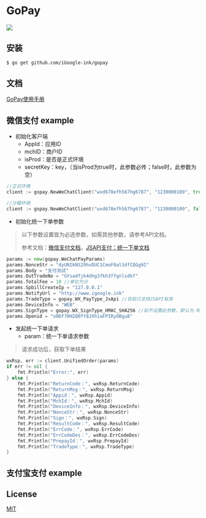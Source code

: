 # GoPay

![](https://img02.sogoucdn.com/app/a/100520146/2D860B130504E7780A8F94CFACC023DD)

## 安装

```bash
$ go get github.com/iGoogle-ink/gopay
```

## 文档

[GoPay使用手册](https://doc.gopay.ink)

## 微信支付 example

* 初始化客户端
    * AppId：应用ID
    * mchID：商户ID
    * isProd：是否是正式环境
    * secretKey：key，（当isProd为true时，此参数必传；false时，此参数为空）
```go
//正式环境 
client := gopay.NewWeChatClient("wxd678efh567hg6787", "1230000109", true, "192006250b4c09247ec02edce69f6a2d")

//沙箱环境
client := gopay.NewWeChatClient("wxd678efh567hg6787", "1230000109", false)
```

* 初始化统一下单参数
> 以下参数设置皆为必选参数，如需其他参数，请参考API文档。
>
> 参考文档：[微信支付文档](https://pay.weixin.qq.com/wiki/doc/api/index.html)，[JSAPI支付：统一下单文档](https://pay.weixin.qq.com/wiki/doc/api/jsapi.php?chapter=9_1)
```go
params := new(gopay.WeChatPayParams)
params.NonceStr = "dyUNIkNS29hvDUC1CmoF0alSdfCQGg9I"
params.Body = "支付测试"
params.OutTradeNo = "GYsadfjk4dhg3fkh3ffgnlsdkf"
params.TotalFee = 10 //单位为分
params.SpbillCreateIp = "127.0.0.1"
params.NotifyUrl = "http://www.igoogle.ink"
params.TradeType = gopay.WX_PayType_JsApi //目前只支持JSAPI有效
params.DeviceInfo = "WEB"
params.SignType = gopay.WX_SignType_HMAC_SHA256 //如不设置此参数，默认为 MD5
params.Openid = "o0Df70H2Q0fY8JXh1aFPIRyOBgu8"
```

* 发起统一下单请求
    * param：统一下单请求参数
> 请求成功后，获取下单结果
```go
wxRsp, err := client.UnifiedOrder(params)
if err != nil {
	fmt.Println("Error:", err)
} else {
	fmt.Println("ReturnCode：", wxRsp.ReturnCode)
	fmt.Println("ReturnMsg：", wxRsp.ReturnMsg)
	fmt.Println("Appid：", wxRsp.Appid)
	fmt.Println("MchId：", wxRsp.MchId)
	fmt.Println("DeviceInfo：", wxRsp.DeviceInfo)
	fmt.Println("NonceStr：", wxRsp.NonceStr)
	fmt.Println("Sign：", wxRsp.Sign)
	fmt.Println("ResultCode：", wxRsp.ResultCode)
	fmt.Println("ErrCode：", wxRsp.ErrCode)
	fmt.Println("ErrCodeDes：", wxRsp.ErrCodeDes)
	fmt.Println("PrepayId：", wxRsp.PrepayId)
	fmt.Println("TradeType：", wxRsp.TradeType)
}
```

## 支付宝支付 example

## License

[MIT](https://github.com/labstack/echo/blob/master/LICENSE)